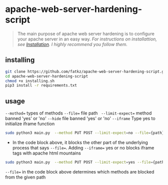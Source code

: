 # apache-web-server-hardening-script




> The main purpose of apache web server hardening is to configure your apache server in an easy way. 
> _For instructions on installattion, see  [Installation](https://github.com/fatkz/apache-web-server-hardening-script). I highly recommend you follow them._
## installing

```sh
git clone https://github.com/fatkz/apache-web-server-hardening-script.git
cd apache-web-server-hardening-script
chmod +x installing.sh
pip3 install -r requirements.txt
```
## usage
````--mothod=````  types of methods
````--file=```` file path
```` --limit-expect=```` method banned 'yes' or 'no'
````--hide```` file banned 'yes' or 'no'
````--iframe```` Type yes to initialize iframe function

```sh
sudo python3 main.py  --method PUT POST --limit-expect=no --file={path} --hide=yes --iframe=yes 
```
* In the code block above, it blocks the other part of the underlying process that says ````--file=````.  Adding ````--iframe=```` yes or no blocks iframe tags with apache html mountains


```sh
sudo python3 main.py  --method PUT POST --limit-expect=yes --file={path} --hide=no iframe=yes
```
````--file=```` in the code block above determines which methods are blocked from the given path

